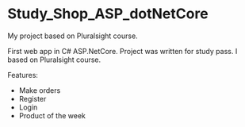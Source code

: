 # Study_Shop_ASP_dotNetCore
 My project based on Pluralsight course.


First web app in C# ASP.NetCore. Project was written for study pass. I based on Pluralsight course. 

Features:
- Make orders 
- Register
- Login
- Product of the week
